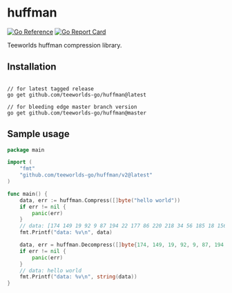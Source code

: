 # huffman

[![Go Reference](https://pkg.go.dev/badge/github.com/teeworlds-go/huffman/v2.svg)](https://pkg.go.dev/github.com/teeworlds-go/huffman/v2) [![Go Report Card](https://goreportcard.com/badge/github.com/teeworlds-go/huffman/v2)](https://goreportcard.com/report/github.com/teeworlds-go/huffman/v2)

Teeworlds huffman compression library.

## Installation

```shell

// for latest tagged release
go get github.com/teeworlds-go/huffman@latest

// for bleeding edge master branch version
go get github.com/teeworlds-go/huffman@master
```

## Sample usage

```go
package main

import (
	"fmt"
	"github.com/teeworlds-go/huffman/v2@latest"
)

func main() {
	data, err := huffman.Compress([]byte("hello world"))
	if err != nil {
		panic(err)
	}
	// data: [174 149 19 92 9 87 194 22 177 86 220 218 34 56 185 18 156 168 184 1]
	fmt.Printf("data: %v\n", data)

	data, err = huffman.Decompress([]byte{174, 149, 19, 92, 9, 87, 194, 22, 177, 86, 220, 218, 34, 56, 185, 18, 156, 168, 184, 1})
	if err != nil {
		panic(err)
	}
	// data: hello world
	fmt.Printf("data: %v\n", string(data))
}
```
